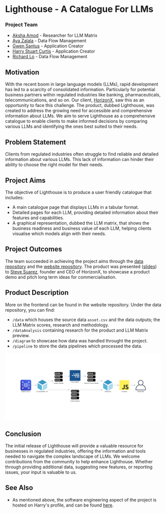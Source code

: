 # Lighthouse - A Catalogue For LLMs

### Project Team

- [Aksha Amod](<https://github.com/akshaamod>) - Researcher for LLM Matrix
- [Aya Zalala](<https://github.com/azalzala>) - Data Flow Management
- [Gwen Santus](<https://github.com/gtsantus>) - Application Creator
- [Harry Stuart Curtis](<https://github.com/Rustic-Citrus>) - Application Creator
- [Richard Lo](<https://github.com/RichardLoProjects>) - Data Flow Management


## Motivation

With the recent boom in large language models (LLMs), rapid development has led to a scarcity of consolidated information. Particularly for potential business partners within regulated industries like banking, pharmaceuticals, telecommunications, and so on. Our client, [HorizonX](<https://www.horizonxc.com/>), saw this as an opportunity to face this challenge. The product, dubbed Lighthouse, was created to address the growing need for accessible and comprehensive information about LLMs. We aim to serve Lighthouse as a comprehensive catalogue to enable clients to make informed decisions by comparing various LLMs and identifying the ones best suited to their needs.

## Problem Statement

Clients from regulated industries often struggle to find reliable and detailed information about various LLMs. This lack of information can hinder their ability to choose the right model for their needs.

## Project Aims

The objective of Lighthouse is to produce a user friendly catalogue that includes:

- A main catalogue page that displays LLMs in a tabular format.
- Detailed pages for each LLM, providing detailed information about their features and capabilities.
- A graphical representation, dubbed the LLM matrix, that shows the business readiness and business value of each LLM, helping clients visualise which models align with their needs.

## Project Outcomes

The team succeeded in achieving the project aims through the [data repository](<https://github.com/RichardLoProjects/DF_2024_wk14_HackathonJuly24>) and the [website repository](<https://github.com/Rustic-Citrus/hackathon>). The product was presented ([slides](https://github.com/RichardLoProjects/DF_2024_wk14_HackathonJuly24/blob/main/4lgorithm%20-%20Lighthouse.pdf)) to [Steve Suarez](<https://www.linkedin.com/stevexsuarez>), founder and CEO of HorizonX, to showcase a product demo and pitch long term ideas for commercialisation.

## Product Description

More on the frontend can be found in the website repository. Under the data repository, you can find:

- `/data` which houses the source data `asset.csv` and the data outputs; the LLM Matrix scores, research and methodology.
- `/dataAnalysis` containing research for the product and LLM Matrix preview.
- `/diagram` to showcase how data was handled throught the project.
- `/pipeline` to store the data pipelines which processed the data.

![Data diagram](https://github.com/RichardLoProjects/DF_2024_wk14_HackathonJuly24/blob/main/diagram/data_flow_diagram.png)

## Conclusion

The initial release of Lighthouse will provide a valuable resource for businesses in regulated industries, offering the information and tools needed to navigate the complex landscape of LLMs. We welcome contributions from the community to help enhance Lighthouse. Whether through providing additional data, suggesting new features, or reporting issues, your input is valuable to us.

## See Also

-  As mentioned above, the software engineering aspect of the project is hosted on Harry's profile, and can be found [here](https://github.com/Rustic-Citrus/hackathon).
